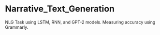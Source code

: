 # Narrative_Text_Generation
NLG Task using LSTM, RNN, and GPT-2 models. Measuring accuracy using Grammarly.
